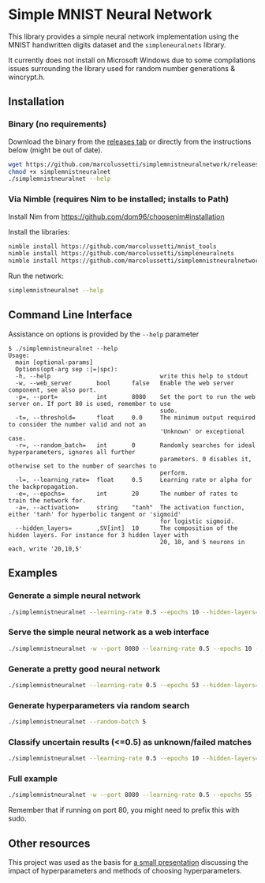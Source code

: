 # Simple MNIST Neural Network

This library provides a simple neural network implementation using the MNIST handwritten digits dataset and the `simpleneuralnets` library.

It currently does not install on Microsoft Windows due to some compilations issues surrounding the library used for random number generations & wincrypt.h.

## Installation

### Binary (no requirements)
Download the binary from the [releases tab](https://github.com/marcolussetti/simplemnistneuralnetwork/releases) or directly from the instructions below (might be out of date).

```sh
wget https://github.com/marcolussetti/simplemnistneuralnetwork/releases/download/v0.1.2/simplemnistneuralnet
chmod +x simplemnistneuralnet
./simplemnistneuralnet --help
```

### Via Nimble (requires Nim to be installed; installs to Path)
Install Nim from https://github.com/dom96/choosenim#installation

Install the libraries:
```sh
nimble install https://github.com/marcolussetti/mnist_tools
nimble install https://github.com/marcolussetti/simpleneuralnets
nimble install https://github.com/marcolussetti/simplemnistneuralnetwork
```

Run the network:
```sh
simplemnistneuralnet --help
```


## Command Line Interface

Assistance on options is provided by the `--help` parameter

```
$ ./simplemnistneuralnet --help
Usage:
  main [optional-params]
  Options(opt-arg sep :|=|spc):
  -h, --help                               write this help to stdout
  -w, --web_server       bool      false   Enable the web server component, see also port.
  -p=, --port=           int       8080    Set the port to run the web server on. If port 80 is used, remember to use
                                           sudo.
  -t=, --threshold=      float     0.0     The minimum output required to consider the number valid and not an
                                           'Unknown' or exceptional case.
  -r=, --random_batch=   int       0       Randomly searches for ideal hyperparameters, ignores all further
                                           parameters. 0 disables it, otherwise set to the number of searches to
                                           perform.
  -l=, --learning_rate=  float     0.5     Learning rate or alpha for the backpropagation.
  -e=, --epochs=         int       20      The number of rates to train the network for.
  -a=, --activation=     string    "tanh"  The activation function, either 'tanh' for hyperbolic tangent or 'sigmoid'
                                           for logistic sigmoid.
  --hidden_layers=       ,SV[int]  10      The composition of the hidden layers. For instance for 3 hidden layer with
                                           20, 10, and 5 neurons in each, write '20,10,5'
```

## Examples

### Generate a simple neural network
```sh
./simplemnistneuralnet --learning-rate 0.5 --epochs 10 --hidden-layers=20
```

### Serve the simple neural network as a web interface
```sh
./simplemnistneuralnet -w --port 8080 --learning-rate 0.5 --epochs 10 --hidden-layers=20
```

### Generate a pretty good neural network
```sh
./simplemnistneuralnet --learning-rate 0.5 --epochs 53 --hidden-layers=70,85 --activation tanh
```

### Generate hyperparameters via random search
```sh
./simplemnistneuralnet --random-batch 5
```

### Classify uncertain results (<=0.5) as unknown/failed matches
```sh
./simplemnistneuralnet --learning-rate 0.5 --epochs 10 --hidden-layers=20 --threshold 0.5
```

### Full example
```sh
./simplemnistneuralnet -w --port 8080 --learning-rate 0.5 --epochs 55 --hidden-layers=70,85 --activation tanh --threshold 0.5
```

Remember that if running on port 80, you might need to prefix this with sudo.

## Other resources
This project was used as the basis for [a small presentation](https://docs.google.com/presentation/d/1kodOk7US9mpDTi0C_ZwaWYhkhHkKlndwLZTWr7INLVI) discussing the impact of hyperparameters and methods of choosing hyperparameters.
